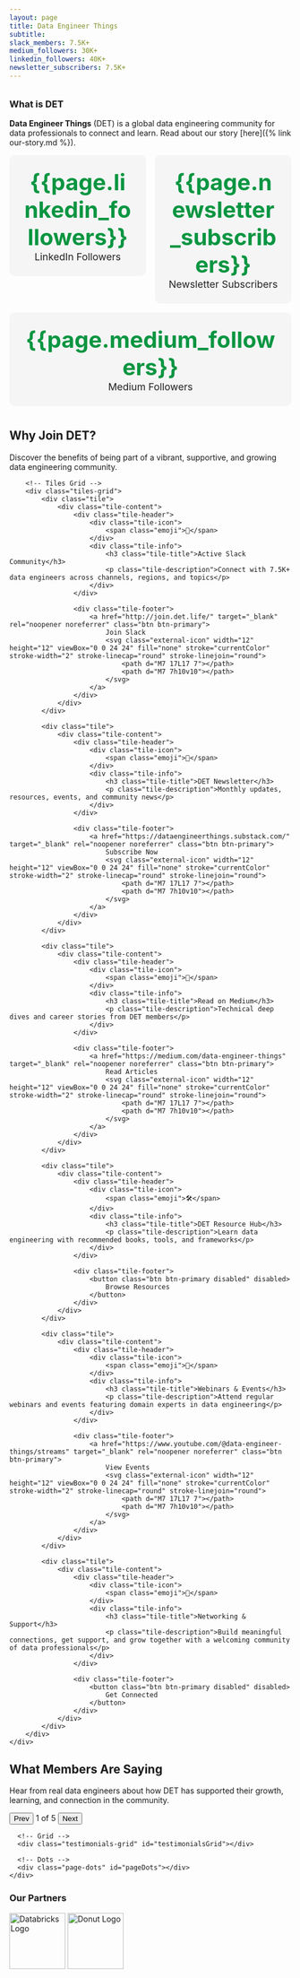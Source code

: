 ```yaml
---
layout: page
title: Data Engineer Things
subtitle: 
slack_members: 7.5K+
medium_followers: 30K+
linkedin_followers: 40K+
newsletter_subscribers: 7.5K+
---
```


<script>window.BASE_URL = "{{ '' | absolute_url }}";</script>
<link rel="stylesheet" href="{{ '/assets/css/det-join-section.css' | absolute_url }}">
<script src="{{ '/assets/js/det-join-section.js' | absolute_url }}" defer></script>

<h2 style="font-size:1.3rem; color:#003366; font-weight:400; margin-top:0; margin-bottom:2rem;">
  <span id="typewriter-subtitle"></span>
</h2>

<script>
document.addEventListener("DOMContentLoaded", function() {
  const text = "Created & curated by Data Engineers... For Data Engineers...";
  const el = document.getElementById("typewriter-subtitle");
  let i = 0;
  function type() {
    if (i <= text.length) {
      el.textContent = text.slice(0, i);
      i++;
      setTimeout(type, 20); // Faster typing speed
    }
  }
  type();
});
</script>

### What is DET

**Data Engineer Things** (DET) is a global data engineering community for data professionals to connect and learn. Read about our story [here]({% link our-story.md %}).

<div style="display: flex; gap: 1rem; flex-wrap: wrap; margin-bottom: 1.5rem;">
  <a href="https://www.linkedin.com/company/data-engineer-things/" target="_blank" style="flex: 1; min-width: 180px; text-decoration: none;">
    <div style="background: #f5f5f5; border-radius: 10px; padding: 1.5rem; text-align: center;">
      <div style="font-size: 2.5rem; font-weight: bold; color: rgb(10, 149, 65);">{{page.linkedin_followers}}</div>
      <div style="font-size: 1.1rem; color: #222;">LinkedIn Followers</div>
    </div>
  </a>
  <a href="https://dataengineerthings.substack.com" target="_blank" style="flex: 1; min-width: 180px; text-decoration: none;">
    <div style="background: #f5f5f5; border-radius: 10px; padding: 1.5rem; text-align: center;">
      <div style="font-size: 2.5rem; font-weight: bold; color:rgb(10, 149, 65);">{{page.newsletter_subscribers}}</div>
      <div style="font-size: 1.1rem; color: #222;">Newsletter Subscribers</div>
    </div>
  </a>
  <a href="https://medium.com/data-engineer-things" target="_blank" style="flex: 1; min-width: 180px; text-decoration: none;">
    <div style="background: #f5f5f5; border-radius: 10px; padding: 1.5rem; text-align: center;">
      <div style="font-size: 2.5rem; font-weight: bold; color:rgb(10, 149, 65);">{{page.medium_followers}}</div>
      <div style="font-size: 1.1rem; color: #222;">Medium Followers</div>
    </div>
  </a>
</div>

<div style="margin-bottom: 2.5rem;"></div>

  <!-- Why Join DET Section -->
  <section class="why-join-section">
      <div class="container">
          <!-- Header -->
          <div class="section-header">
              <h2 class="section-title">Why Join DET?</h2>
              <p class="section-description">
                  Discover the benefits of being part of a vibrant, supportive, and growing data engineering community.
              </p>
          </div>

        <!-- Tiles Grid -->
        <div class="tiles-grid">
            <div class="tile">
                <div class="tile-content">
                    <div class="tile-header">
                        <div class="tile-icon">
                            <span class="emoji">💬</span>
                        </div>
                        <div class="tile-info">
                            <h3 class="tile-title">Active Slack Community</h3>
                            <p class="tile-description">Connect with 7.5K+ data engineers across channels, regions, and topics</p>
                        </div>
                    </div>
                    
                    <div class="tile-footer">
                        <a href="http://join.det.life/" target="_blank" rel="noopener noreferrer" class="btn btn-primary">
                            Join Slack
                            <svg class="external-icon" width="12" height="12" viewBox="0 0 24 24" fill="none" stroke="currentColor" stroke-width="2" stroke-linecap="round" stroke-linejoin="round">
                                <path d="M7 17L17 7"></path>
                                <path d="M7 7h10v10"></path>
                            </svg>
                        </a>
                    </div>
                </div>
            </div>

            <div class="tile">
                <div class="tile-content">
                    <div class="tile-header">
                        <div class="tile-icon">
                            <span class="emoji">📧</span>
                        </div>
                        <div class="tile-info">
                            <h3 class="tile-title">DET Newsletter</h3>
                            <p class="tile-description">Monthly updates, resources, events, and community news</p>
                        </div>
                    </div>
                    
                    <div class="tile-footer">
                        <a href="https://dataengineerthings.substack.com/" target="_blank" rel="noopener noreferrer" class="btn btn-primary">
                            Subscribe Now
                            <svg class="external-icon" width="12" height="12" viewBox="0 0 24 24" fill="none" stroke="currentColor" stroke-width="2" stroke-linecap="round" stroke-linejoin="round">
                                <path d="M7 17L17 7"></path>
                                <path d="M7 7h10v10"></path>
                            </svg>
                        </a>
                    </div>
                </div>
            </div>

            <div class="tile">
                <div class="tile-content">
                    <div class="tile-header">
                        <div class="tile-icon">
                            <span class="emoji">📖</span>
                        </div>
                        <div class="tile-info">
                            <h3 class="tile-title">Read on Medium</h3>
                            <p class="tile-description">Technical deep dives and career stories from DET members</p>
                        </div>
                    </div>
                    
                    <div class="tile-footer">
                        <a href="https://medium.com/data-engineer-things" target="_blank" rel="noopener noreferrer" class="btn btn-primary">
                            Read Articles
                            <svg class="external-icon" width="12" height="12" viewBox="0 0 24 24" fill="none" stroke="currentColor" stroke-width="2" stroke-linecap="round" stroke-linejoin="round">
                                <path d="M7 17L17 7"></path>
                                <path d="M7 7h10v10"></path>
                            </svg>
                        </a>
                    </div>
                </div>
            </div>

            <div class="tile">
                <div class="tile-content">
                    <div class="tile-header">
                        <div class="tile-icon">
                            <span class="emoji">🛠️</span>
                        </div>
                        <div class="tile-info">
                            <h3 class="tile-title">DET Resource Hub</h3>
                            <p class="tile-description">Learn data engineering with recommended books, tools, and frameworks</p>
                        </div>
                    </div>
                    
                    <div class="tile-footer">
                        <button class="btn btn-primary disabled" disabled>
                            Browse Resources
                        </button>
                    </div>
                </div>
            </div>

            <div class="tile">
                <div class="tile-content">
                    <div class="tile-header">
                        <div class="tile-icon">
                            <span class="emoji">📅</span>
                        </div>
                        <div class="tile-info">
                            <h3 class="tile-title">Webinars & Events</h3>
                            <p class="tile-description">Attend regular webinars and events featuring domain experts in data engineering</p>
                        </div>
                    </div>
                    
                    <div class="tile-footer">
                        <a href="https://www.youtube.com/@data-engineer-things/streams" target="_blank" rel="noopener noreferrer" class="btn btn-primary">
                            View Events
                            <svg class="external-icon" width="12" height="12" viewBox="0 0 24 24" fill="none" stroke="currentColor" stroke-width="2" stroke-linecap="round" stroke-linejoin="round">
                                <path d="M7 17L17 7"></path>
                                <path d="M7 7h10v10"></path>
                            </svg>
                        </a>
                    </div>
                </div>
            </div>

            <div class="tile">
                <div class="tile-content">
                    <div class="tile-header">
                        <div class="tile-icon">
                            <span class="emoji">🤝</span>
                        </div>
                        <div class="tile-info">
                            <h3 class="tile-title">Networking & Support</h3>
                            <p class="tile-description">Build meaningful connections, get support, and grow together with a welcoming community of data professionals</p>
                        </div>
                    </div>
                    
                    <div class="tile-footer">
                        <button class="btn btn-primary disabled" disabled>
                            Get Connected
                        </button>
                    </div>
                </div>
            </div>
        </div>
    </div>
  </section>

  <!-- What Members Are Saying Section -->
  <section class="testimonials-section">
    <div class="container">
      <!-- Section Header -->
      <div class="section-header">
          <h2 class="section-title">What Members Are Saying</h2>
          <p class="section-description">
              Hear from real data engineers about how DET has supported their growth, learning, and connection in the community.
          </p>
      </div>
      <!-- Controls -->
      <div class="testimonial-controls">
        <button class="control-btn" id="prevBtn">Prev</button>
        <span class="page-indicator" id="pageIndicator">1 of 5</span>
        <button class="control-btn" id="nextBtn">Next</button>
      </div>

      <!-- Grid -->
      <div class="testimonials-grid" id="testimonialsGrid"></div>

      <!-- Dots -->
      <div class="page-dots" id="pageDots"></div>
    </div>
  </section>


### Our Partners

<a href="https://www.databricks.com"><img src="{{ '/assets/img/logo/databricks-logo.png' | absolute_url }}" alt="Databricks Logo" height="100"></a>
<a href="http://donut.com/"><img src="{{ '/assets/img/logo/donut-logo.png' | absolute_url }}" alt="Donut Logo" height="100"></a>